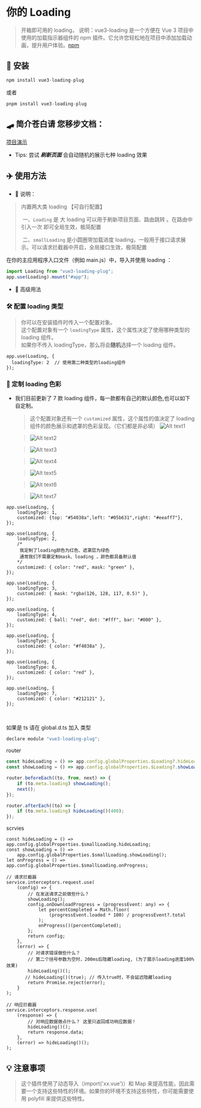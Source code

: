# 你的 Loading

> 开箱即可用的 loading，
> 说明：vue3-loading 是一个方便在 Vue 3 项目中使用的加载指示器组件的 npm 插件。它允许您轻松地在项目中添加加载动画，提升用户体验。[npm](https://www.npmjs.com/package/vue3-loading-plug)

## 🤖 安装

```javascript
npm install vue3-loading-plug
```

或者

```javascript
pnpm install vue3-loading-plug
```

## 🛹 简介苍白请 您移步文档：

[项目演示](https://huo-zai-feng-lang-li.github.io/Vue3-template/#/monitoringView)<br />

- Tips: 尝试 **_刷新页面_** 会自动随机的展示七种 loading 效果
<!-- - [一键快阅文档](https://huozaifenlangli.github.io/vue3-tools-docs/vue3-loading-plug.html) -->

## ✈️ 使用方法

- 📒 说明：

> 内置两大类 loading 【可自行配置】
>
> ​ 一、`Loading` 是 大 loading 可以用于刷新项目页面、路由跳转 。在路由中引入一次 即可全局生效，极简配置
>
> ​ 二、`smallLoading` 是小圆圈带加载进度 loading，一般用于接口请求展示。可以请求拦截器中开启，全局接口生效，极简配置

在你的主应用程序入口文件（例如 main.js）中，导入并使用 loading ：

```javascript
import Loading from "vue3-loading-plug";
app.use(Loading).mount("#app");
```

- 🤖 高级用法

### 🛠️ 配置 loading 类型

> 你可以在安装插件时传入一个配置对象。<br />
> 这个配置对象有一个 `loadingType` 属性，这个属性决定了使用哪种类型的 loading 组件。<br />
> 如果你不传入 loadingType，那么将会**随机**选择一个 loading 组件。

```js{2}
app.use(Loading, {
  loadingType: 2  // 使用第二种类型的loading组件
});
```

### 🎲 定制 loading 色彩

- 我们目前更新了 7 款 loading 组件，每一款都有自己的默认颜色,也可以如下自定制。

  > 这个配置对象还有一个 `customized` 属性，这个属性的值决定了 loading 组件的颜色展示和遮罩的色彩呈现。（它们都是非必填）
  > ![Alt text1](/image-1.png)

  > ![Alt text2](/image-2.png)

  > ![Alt text3](/image-3.png)

  > ![Alt text4](/image-4.png)

  > ![Alt text5](/image-5.png)

  > ![Alt text6](/image-6.png)

  > ![Alt text7](/image-7.png)

```js{3}
app.use(Loading, {
	loadingType: 1,
	customized: {top: "#54038a",left: "#05b631",right: "#eeaff7"},
});
```

```js{7}
app.use(Loading, {
	loadingType: 2,
	/*
	 我定制了loading颜色为红色、遮罩层为绿色
	 通常我们不需要定制mask、loading ，颜色都具备默认值
	*/
	customized: { color: "red", mask: "green" },
});
```

```js{3}
app.use(Loading, {
	loadingType: 3,
	customized: { mask: "rgba(126, 128, 117, 0.5)" },
});
```

```js{3}
app.use(Loading, {
	loadingType: 4,
	customized: { ball: "red", dot: "#fff", bar: "#000" },
});
```

```js{3}
app.use(Loading, {
	loadingType: 5,
	customized: { color: "#f4038a" },
});
```

```js{3}
app.use(Loading, {
	loadingType: 6,
	customized: { color: "red" },
});
```

```js{3}
app.use(Loading, {
	loadingType: 7,
	customized: { color: "#212121" },
});
```

<br />

如果是 ts 请在 global.d.ts 加入 类型

```javascript
declare module "vue3-loading-plug";
```

router

```javascript
const hideLoading = () => app.config.globalProperties.$Loading?.hideLoading;
const showLoading = () => app.config.globalProperties.$Loading?.showLoading();

router.beforeEach((to, from, next) => {
	if (to.meta.loading) showLoading();
	next();
});

router.afterEach((to) => {
	if (to.meta.loading) hideLoading()(400);
});
```

scrvies

```javascript{1-4,10-16,22,32,35}
const hideLoading = () => app.config.globalProperties.$smallLoading.hideLoading;
const showLoading = () =>
	app.config.globalProperties.$smallLoading.showLoading();
let onProgress = () => app.config.globalProperties.$smallLoading.onProgress;

// 请求拦截器
service.interceptors.request.use(
	(config) => {
		// 在发送请求之前做些什么？
		showLoading();
		config.onDownloadProgress = (progressEvent: any) => {
			let percentCompleted = Math.floor(
				(progressEvent.loaded * 100) / progressEvent?.total
			);
			onProgress()(percentCompleted);
		};
		return config;
	},
	(error) => {
		// 对请求错误做些什么？
		// 第二个括号参数为空时，200ms后隐藏loading, (为了展示loading进度100%效果)
		hideLoading()();
       // hideLoading()(true); // 传入true时，不会延迟隐藏loading
		return Promise.reject(error);
	}
);

// 响应拦截器
service.interceptors.response.use(
	(response) => {
		// 对响应数据做点什么？ 这里只返回成功响应数据！
		hideLoading()();
		return response.data;
	},
	(error) => hideLoading()();
);
```

## 💡 注意事项

> 这个插件使用了动态导入（import('xx.vue')）和 Map 来提高性能，因此需要一个支持这些特性的环境。如果你的环境不支持这些特性，你可能需要使用 polyfill 来提供这些特性。
